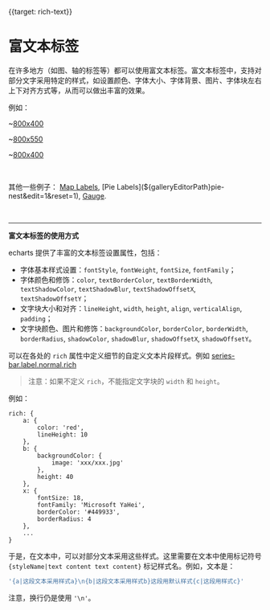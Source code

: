 
{{target: rich-text}}

# 富文本标签

在许多地方（如图、轴的标签等）都可以使用富文本标签。富文本标签中，支持对部分文字采用特定的样式，如设置颜色、字体大小、字体背景、图片、字体块左右上下对齐方式等，从而可以做出丰富的效果。

例如：

~[800x400](${galleryViewPath}pie-rich-text&edit=1&reset=1)

~[800x550](${galleryViewPath}treemap-obama&edit=1&reset=1)

~[800x400](${galleryViewPath}bar-rich-text&edit=1&reset=1)

<br>

其他一些例子：
[Map Labels](${galleryEditorPath}map-labels&edit=1&reset=1),
[Pie Labels](${galleryEditorPath}pie-nest&edit=1&reset=1),
[Gauge](${galleryEditorPath}gauge-car&edit=1&reset=1).


<br>

---

**富文本标签的使用方式**

echarts 提供了丰富的文本标签设置属性，包括：

+ 字体基本样式设置：`fontStyle`, `fontWeight`, `fontSize`, `fontFamily`；
+ 字体颜色和修饰：`color`, `textBorderColor`, `textBorderWidth`, `textShadowColor`, `textShadowBlur`, `textShadowOffsetX`, `textShadowOffsetY`；
+ 文字块大小和对齐：`lineHeight`, `width`, `height`, `align`, `verticalAlign`, `padding`；
+ 文字块颜色、图片和修饰：`backgroundColor`, `borderColor`, `borderWidth`, `borderRadius`, `shadowColor`, `shadowBlur`, `shadowOffsetX`, `shadowOffsetY`。


可以在各处的 `rich` 属性中定义细节的自定义文本片段样式。例如 [series-bar.label.normal.rich](option.html#series-bar.label.normal.rich)

> 注意：如果不定义 `rich`，不能指定文字块的 `width` 和 `height`。

例如：

```
rich: {
    a: {
        color: 'red',
        lineHeight: 10
    },
    b: {
        backgroundColor: {
            image: 'xxx/xxx.jpg'
        },
        height: 40
    },
    x: {
        fontSize: 18,
        fontFamily: 'Microsoft YaHei',
        borderColor: '#449933',
        borderRadius: 4
    },
    ...
}
```

于是，在文本中，可以对部分文本采用这些样式。这里需要在文本中使用标记符号 `{styleName|text content text content}` 标记样式名。例如，文本是：

```js
'{a|这段文本采用样式a}\n{b|这段文本采用样式b}这段用默认样式{c|这段用样式c}'
```

注意，换行仍是使用 `'\n'`。
